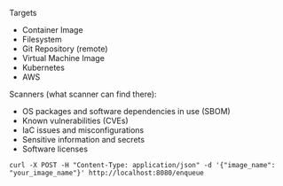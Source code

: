 Targets

- Container Image
- Filesystem
- Git Repository (remote)
- Virtual Machine Image
- Kubernetes
- AWS

Scanners (what scanner can find there):

- OS packages and software dependencies in use (SBOM)
- Known vulnerabilities (CVEs)
- IaC issues and misconfigurations
- Sensitive information and secrets
- Software licenses

```shell
curl -X POST -H "Content-Type: application/json" -d '{"image_name": "your_image_name"}' http://localhost:8080/enqueue
```
